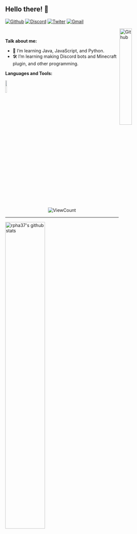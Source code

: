 ## Hello there! 🤗

[![Github](https://img.shields.io/badge/-Github-000?style=flat&logo=Github&logoColor=white)](https://github.com/rpha37)
[![Discord](https://img.shields.io/badge/-Discord-7289da?style=flat&logo=Discord&logoColor=white)](https://discord.com/users/749507371964956714)
[![Twiter](https://img.shields.io/badge/-Twitter-00acee?style=flat&logo=Twitter&logoColor=white)](https://twitter.com/rpha37)
[![Gmail](https://img.shields.io/badge/-Gmail-c14438?style=flat&logo=Gmail&logoColor=white)](mailto:notrpha@gmail.com)

<img width="28%" align="right" alt="Github" src="https://openclipart.org/download/33199/anarchistcomunism.svg" />

&nbsp;

**Talk about me:**

- 🌱 I’m learning Java, JavaScript, and Python.
- 🛠️ I’m learning making Discord bots and Minecraft plugin, and other programming.

**Languages and Tools:**

<!-- Your github readme stats
You can use this api: https://github.com/anuraghazra/github-readme-stats
-->
<p>

<code><img width="10%" src="https://www.vectorlogo.zone/logos/java/java-ar21.svg"></code>

</p>

<!-- Your hits or visitors ****
site: http://hits.dwyl.com or https://visitor-badge.glitch.me
Both apis are in trouble due to the number of requests, if you know any other to register visitors, great
-->
<p align="center">
    <img alt="ViewCount" src="https://views.whatilearened.today/views/github/rpha37/rpha37.svg" />
</p>
  
---

  <a href="https://github.com/rpha37/handle-path-oz">
    <img width="50%" align="center" alt="rpha37's github stats" src="https://github-readme-stats.vercel.app/api?username=rpha37&show_icons=true&theme=radical" />
  </a>

<!-- Its main projects -->
